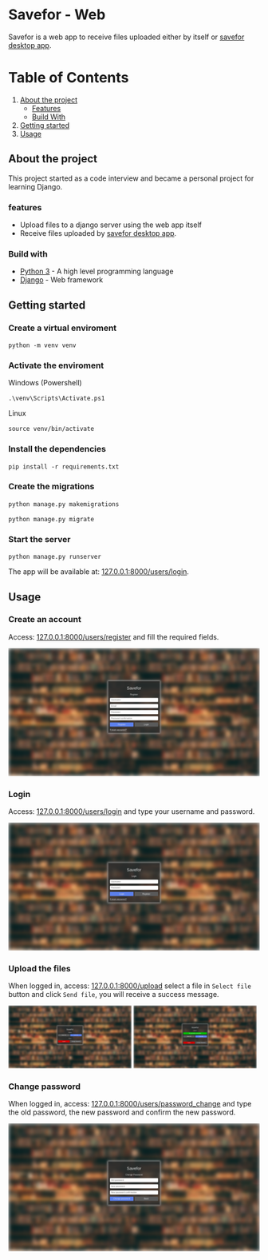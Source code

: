 # Savefor - Web

Savefor is a web app to receive files uploaded either by itself or <a href="https://github.com/gilsongindrejr/savefor-desktop">savefor desktop app</a>.

# Table of Contents
1. [About the project](#about-the-project)
    - [Features](#features)
    - [Build With](#build-with)
2. [Getting started](#getting-started)
3. [Usage](#usage)

## About the project

This project started as a code interview and became a personal project for learning Django.
### features

- Upload files to a django server using the web app itself
- Receive files uploaded by <a href="https://github.com/gilsongindrejr/savefor-desktop">savefor desktop app</a>.
### Build with
- [Python 3](https://www.python.org) - A high level programming language
- [Django](https://www.djangoproject.com) - Web framework

## Getting started
### Create a virtual enviroment
```
python -m venv venv
```

### Activate the enviroment

Windows (Powershell)
```
.\venv\Scripts\Activate.ps1
```

Linux
```
source venv/bin/activate
```

### Install the dependencies
```
pip install -r requirements.txt
```

### Create the migrations
```
python manage.py makemigrations
```

```
python manage.py migrate
```

### Start the server
```
python manage.py runserver
```

The app will be available at: [127.0.0.1:8000/users/login](http://127.0.0.1:8000/users/login).


## Usage
### Create an account

Access: [127.0.0.1:8000/users/register](http://127.0.0.1:8000/users/register) and fill the required fields.

<img src="imgs/register.png">

### Login

Access: [127.0.0.1:8000/users/login](http://127.0.0.1:8000/users/login) and type your username and password.

<img src="imgs/login.png">

### Upload the files

When logged in, access: [127.0.0.1:8000/upload](http://127.0.0.1:8000/upload) select a file in ```Select file``` button and click ```Send file```, you will receive a success message.

<img src="imgs/upload.png" style="width: 49%;">
<img src="imgs/message.png" style="width: 49%;">

### Change password

When logged in, access: [127.0.0.1:8000/users/password_change](http://127.0.0.1:8000/users/password_change) and type the old password, the new password and confirm the new password.

<img src="imgs/change-password.png">

